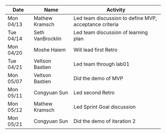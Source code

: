 | Date      | Name              | Activity                                               |
|-----------|-------------------|--------------------------------------------------------|
| Mon 04/13 | Mathew Kramsch    | Led team discussion to define MVP, acceptance criteria | 
| Tue 04/14 | Seth VanBrocklin  | Led team discussion of learning plan                   | 
| Mon 04/20 | Moshe Haiem       | Will lead first Retro                                  | 
| Tue 04/21 | Veltson Bastien   | Led team through lab01                                 | 
| Mon 05/07 | Veltson Bastien   | Did the demo of MVP                                    |
| Mon 05/11 | Congyuan Sun      | Led second Retro                                       |
| Mon 05/12 | Mathew Kramsch    | Led Sprint Goal discussion                             |
| Mon 05/21 | Congyuan Sun      | Did the demo of iteration 2                            |
